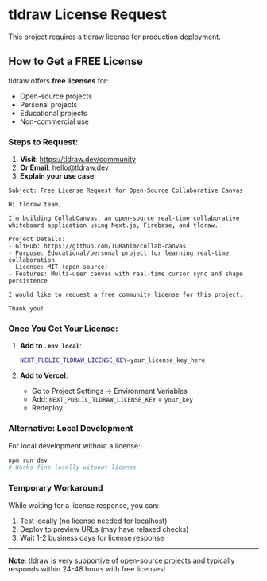 # tldraw License Request

This project requires a tldraw license for production deployment.

## How to Get a FREE License

tldraw offers **free licenses** for:
- Open-source projects
- Personal projects
- Educational projects
- Non-commercial use

### Steps to Request:

1. **Visit**: https://tldraw.dev/community
2. **Or Email**: hello@tldraw.dev
3. **Explain your use case**:

```
Subject: Free License Request for Open-Source Collaborative Canvas

Hi tldraw team,

I'm building CollabCanvas, an open-source real-time collaborative 
whiteboard application using Next.js, Firebase, and tldraw.

Project Details:
- GitHub: https://github.com/TURahim/collab-canvas
- Purpose: Educational/personal project for learning real-time collaboration
- License: MIT (open-source)
- Features: Multi-user canvas with real-time cursor sync and shape persistence

I would like to request a free community license for this project.

Thank you!
```

### Once You Get Your License:

1. **Add to `.env.local`**:
   ```bash
   NEXT_PUBLIC_TLDRAW_LICENSE_KEY=your_license_key_here
   ```

2. **Add to Vercel**:
   - Go to Project Settings → Environment Variables
   - Add: `NEXT_PUBLIC_TLDRAW_LICENSE_KEY` = `your_key`
   - Redeploy

### Alternative: Local Development

For local development without a license:
```bash
npm run dev
# Works fine locally without license
```

### Temporary Workaround

While waiting for a license response, you can:
1. Test locally (no license needed for localhost)
2. Deploy to preview URLs (may have relaxed checks)
3. Wait 1-2 business days for license response

---

**Note**: tldraw is very supportive of open-source projects and typically 
responds within 24-48 hours with free licenses!

